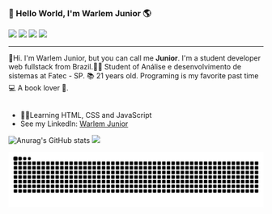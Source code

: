 ### 👋 Hello World, I'm Warlem Junior 🌎
<div> 
  <a href="https://www.youtube.com/channel/UCBBiohQcgYqG0LSA81hxf3g" target="_blank"><img src="https://img.shields.io/badge/YouTube-FF0000?style=for-the-badge&logo=youtube&logoColor=white" target="_blank"></a>
  <a href="https://instagram.com/warlem.junior" target="_blank"><img src="https://img.shields.io/badge/-Instagram-%23E4405F?style=for-the-badge&logo=instagram&logoColor=white" target="_blank"></a>
 	<a href = "mailto:warlem.wj@gmail.com"><img src="https://img.shields.io/badge/-Gmail-%23333?style=for-the-badge&logo=gmail&logoColor=white" target="_blank"></a>
  <a href="https://www.linkedin.com/in/warlem-junior-viana-ventura-96275420a/" target="_blank"><img src="https://img.shields.io/badge/-LinkedIn-%230077B5?style=for-the-badge&logo=linkedin&logoColor=white" target="_blank"></a> 
 </div>
 <hr>
  👋Hi. I'm Warlem Junior, but you can call me <strong>Junior</strong>. I'm a student developer web fullstack from Brazil.💚💛 Student of Análise e desenvolvimento de sistemas at Fatec - SP. 📚 21 years old. Programing is my favorite past time 💻 A book lover 📕. <br><br>
  <ul>
   
   <li>✍🏻Learning HTML, CSS and JavaScript 
   <li>See my LinkedIn: <a href = "https://www.linkedin.com/in/warlem-junior-viana-ventura-96275420a/">Warlem Junior<a/>
   </ul>
  
     
![Anurag's GitHub stats](https://github-readme-stats.vercel.app/api?username=WarlemJunior&show_icons=true&theme=radical)
 <img height="130em" src="https://github-readme-stats.vercel.app/api/top-langs/?username=WarlemJunior&layout=compact&langs_count=7&theme=radical"/>     

 ![Snake animation](https://github.com/warlemJunior/warlemJunior/blob/output/github-contribution-grid-snake.svg)
     
